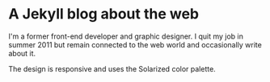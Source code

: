 # A Jekyll blog about the web

I'm a former front-end developer and graphic designer. I quit my job in summer 2011 but remain connected to the web world and occasionally write about it.

The design is responsive and uses the Solarized color palette.
